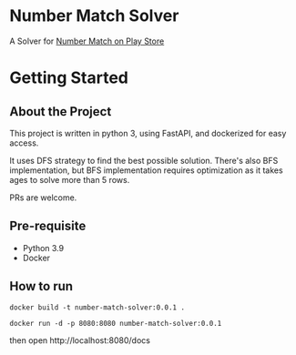 # Number Match Solver
A Solver for [Number Match on Play Store](https://play.google.com/store/apps/details?id=com.easybrain.number.puzzle.game)

# Getting Started

## About the Project
This project is written in python 3, using FastAPI, and dockerized for easy access.

It uses DFS strategy to find the best possible solution. There's also BFS implementation, but BFS implementation requires optimization as it takes ages to solve more than 5 rows.

PRs are welcome.

## Pre-requisite
- Python 3.9
- Docker

## How to run

```
docker build -t number-match-solver:0.0.1 .
```

```
docker run -d -p 8080:8080 number-match-solver:0.0.1
```

then open http://localhost:8080/docs
